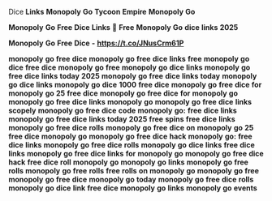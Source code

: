 Dice</strong> <strong>Links</strong> <strong>Monopoly</strong> <strong>Go</strong> <strong>Tycoon</strong> <strong>Empire</strong> <strong>Monopoly</strong> <strong>Go

Monopoly</strong> <strong>Go</strong> <strong>Free</strong> <strong>Dice</strong> <strong>Links</strong> <strong>🎲</strong> <strong>Free</strong> <strong>Monopoly</strong> <strong>Go</strong> <strong>dice</strong> <strong>links</strong> <strong>2025

Monopoly</strong> <strong>Go</strong> <strong>Free</strong> <strong>Dice</strong> <strong>-</strong> <strong>https://t.co/JNusCrm61P

monopoly</strong> <strong>go</strong> <strong>free</strong> <strong>dice</strong> <strong>monopoly</strong> <strong>go</strong> <strong>free</strong> <strong>dice</strong> <strong>links</strong> <strong>free</strong> <strong>monopoly</strong> <strong>go</strong> <strong>dice</strong> <strong>free</strong> <strong>dice</strong> <strong>monopoly</strong> <strong>go</strong> <strong>free</strong> <strong>monopoly</strong> <strong>go</strong> <strong>dice</strong> <strong>links</strong> <strong>monopoly</strong> <strong>go</strong> <strong>free</strong> <strong>dice</strong> <strong>links</strong> <strong>today</strong> <strong>2025</strong> <strong>monopoly</strong> <strong>go</strong> <strong>free</strong> <strong>dice</strong> <strong>links</strong> <strong>today</strong> <strong>monopoly</strong> <strong>go</strong> <strong>dice</strong> <strong>links</strong> <strong>monopoly</strong> <strong>go</strong> <strong>dice</strong> <strong>1000</strong> <strong>free</strong> <strong>dice</strong> <strong>monopoly</strong> <strong>go</strong> <strong>free</strong> <strong>dice</strong> <strong>for</strong> <strong>monopoly</strong> <strong>go</strong> <strong>25</strong> <strong>free</strong> <strong>dice</strong> <strong>monopoly</strong> <strong>go</strong> <strong>free</strong> <strong>dice</strong> <strong>for</strong> <strong>monopoly</strong> <strong>go</strong> <strong>monopoly</strong> <strong>go</strong> <strong>free</strong> <strong>dice</strong> <strong>links</strong> <strong>monopoly</strong> <strong>go</strong> <strong>monopoly</strong> <strong>go</strong> <strong>free</strong> <strong>dice</strong> <strong>links</strong> <strong>scopely</strong> <strong>monopoly</strong> <strong>go</strong> <strong>free</strong> <strong>dice</strong> <strong>code</strong> <strong>monopoly</strong> <strong>go:</strong> <strong>free</strong> <strong>dice</strong> <strong>links</strong> <strong>monopoly</strong> <strong>go</strong> <strong>free</strong> <strong>dice</strong> <strong>links</strong> <strong>today</strong> <strong>2025</strong> <strong>free</strong> <strong>spins</strong> <strong>free</strong> <strong>dice</strong> <strong>links</strong> <strong>monopoly</strong> <strong>go</strong> <strong>free</strong> <strong>dice</strong> <strong>rolls</strong> <strong>monopoly</strong> <strong>go</strong> <strong>free</strong> <strong>dice</strong> <strong>on</strong> <strong>monopoly</strong> <strong>go</strong> <strong>25</strong> <strong>free</strong> <strong>dice</strong> <strong>monopoly</strong> <strong>go</strong> <strong>monopoly</strong> <strong>go</strong> <strong>free</strong> <strong>dice</strong> <strong>hack</strong> <strong>monopoly</strong> <strong>go:</strong> <strong>free</strong> <strong>dice</strong> <strong>links</strong> <strong>monopoly</strong> <strong>go</strong> <strong>free</strong> <strong>dice</strong> <strong>rolls</strong> <strong>monopoly</strong> <strong>go</strong> <strong>dice</strong> <strong>links</strong> <strong>free</strong> <strong>dice</strong> <strong>links</strong> <strong>monopoly</strong> <strong>go</strong> <strong>free</strong> <strong>dice</strong> <strong>links</strong> <strong>for</strong> <strong>monopoly</strong> <strong>go</strong> <strong>monopoly</strong> <strong>go</strong> <strong>free</strong> <strong>dice</strong> <strong>hack</strong> <strong>free</strong> <strong>dice</strong> <strong>roll</strong> <strong>monopoly</strong> <strong>go</strong> <strong>monopoly</strong> <strong>go</strong> <strong>links</strong> <strong>monopoly</strong> <strong>go</strong> <strong>free</strong> <strong>rolls</strong> <strong>monopoly</strong> <strong>go</strong> <strong>free</strong> <strong>rolls</strong> <strong>free</strong> <strong>rolls</strong> <strong>on</strong> <strong>monopoly</strong> <strong>go</strong> <strong>monopoly</strong> <strong>go</strong> <strong>free</strong> <strong>monopoly</strong> <strong>go</strong> <strong>free</strong> <strong>dice</strong> <strong>monopoly</strong> <strong>go</strong> <strong>today</strong> <strong>monopoly</strong> <strong>go</strong> <strong>free</strong> <strong>dice</strong> <strong>rolls</strong> <strong>monopoly</strong> <strong>go</strong> <strong>dice</strong> <strong>link</strong> <strong>free</strong> <strong>dice</strong> <strong>monopoly</strong> <strong>go</strong> <strong>links</strong> <strong>monopoly</strong> <strong>go</strong> <strong>events
